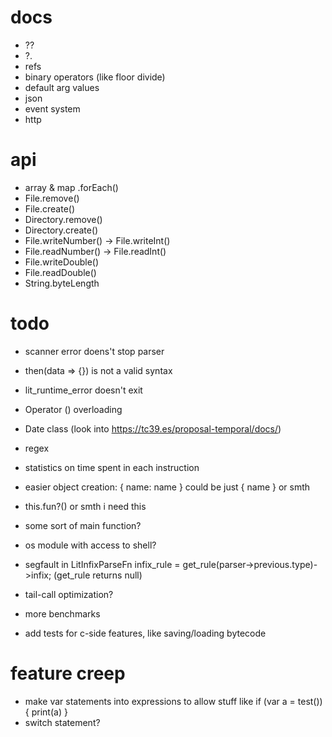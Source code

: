 # docs

* ??
* ?.
* refs
* binary operators (like floor divide)
* default arg values
* json
* event system
* http

# api

* array & map .forEach()
* File.remove()
* File.create()
* Directory.remove()
* Directory.create()
* File.writeNumber() -> File.writeInt()
* File.readNumber() -> File.readInt()
* File.writeDouble()
* File.readDouble()
* String.byteLength

# todo

* scanner error doens't stop parser
* then(data => {}) is not a valid syntax
* lit_runtime_error doesn't exit
* Operator () overloading
* Date class (look into https://tc39.es/proposal-temporal/docs/)
* regex
* statistics on time spent in each instruction

* easier  object creation: {
 name: name
} could be just { name } or smth

* this.fun?() or smth i need this
* some sort of main function?
* os module with access to shell?

* segfault in LitInfixParseFn infix_rule = get_rule(parser->previous.type)->infix; (get_rule returns null)
* tail-call optimization?
* more benchmarks
* add tests for c-side features, like saving/loading bytecode

# feature creep

* make var statements into expressions to allow stuff like if (var a = test()) { print(a) }
* switch statement?
